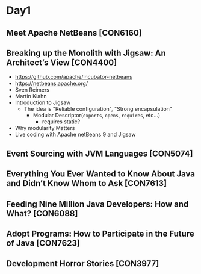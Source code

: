 # Day1

## Meet Apache NetBeans [CON6160]

## Breaking up the Monolith with Jigsaw: An Architect’s View [CON4400]
- https://github.com/apache/incubator-netbeans
- https://netbeans.apache.org/
- Sven Reimers
- Martin Klahn
- Introduction to Jigsaw
  - The idea is "Reliable configuration", "Strong encapsulation"
    - Modular Descriptor(`exports`, `opens`, `requires`, etc...)
      - requires static?
- Why modularity Matters
- Live coding with Apache netBeans 9 and Jigsaw

## Event Sourcing with JVM Languages [CON5074]

## Everything You Ever Wanted to Know About Java and Didn’t Know Whom to Ask [CON7613]

## Feeding Nine Million Java Developers: How and What? [CON6088]

## Adopt Programs: How to Participate in the Future of Java [CON7623]

## Development Horror Stories [CON3977]

